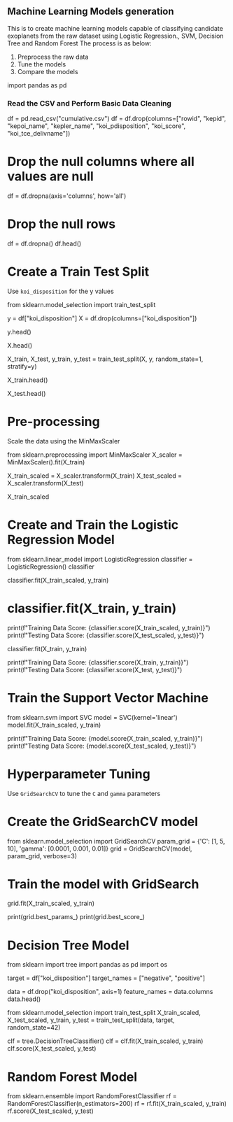 ## Machine Learning Models generation

This is to create machine learning models capable of classifying candidate exoplanets from the raw dataset using Logistic Regression., SVM, Decision Tree and Random Forest
The process is as below:

1. Preprocess the raw data
2. Tune the models
3. Compare the models

import pandas as pd

### Read the CSV and Perform Basic Data Cleaning

df = pd.read_csv("cumulative.csv")
df = df.drop(columns=["rowid", "kepid", "kepoi_name", "kepler_name", "koi_pdisposition", "koi_score", "koi_tce_delivname"])
# Drop the null columns where all values are null
df = df.dropna(axis='columns', how='all')
# Drop the null rows
df = df.dropna()
df.head()

# Create a Train Test Split

Use `koi_disposition` for the y values

from sklearn.model_selection import train_test_split

y = df["koi_disposition"]
X = df.drop(columns=["koi_disposition"])


y.head()

X.head()

X_train, X_test, y_train, y_test = train_test_split(X, y, random_state=1, stratify=y)

X_train.head()


X_test.head()

# Pre-processing

Scale the data using the MinMaxScaler

from sklearn.preprocessing import MinMaxScaler
X_scaler = MinMaxScaler().fit(X_train)

X_train_scaled = X_scaler.transform(X_train)
X_test_scaled = X_scaler.transform(X_test)

X_train_scaled


# Create and Train the Logistic Regression Model



from sklearn.linear_model import LogisticRegression
classifier = LogisticRegression()
classifier

classifier.fit(X_train_scaled, y_train)

# classifier.fit(X_train, y_train)

print(f"Training Data Score: {classifier.score(X_train_scaled, y_train)}")
print(f"Testing Data Score: {classifier.score(X_test_scaled, y_test)}")

classifier.fit(X_train, y_train)

print(f"Training Data Score: {classifier.score(X_train, y_train)}")
print(f"Testing Data Score: {classifier.score(X_test, y_test)}")

# Train the Support Vector Machine

from sklearn.svm import SVC 
model = SVC(kernel='linear')
model.fit(X_train_scaled, y_train)

print(f"Training Data Score: {model.score(X_train_scaled, y_train)}")
print(f"Testing Data Score: {model.score(X_test_scaled, y_test)}")


# Hyperparameter Tuning

Use `GridSearchCV` to tune the `C` and `gamma` parameters

# Create the GridSearchCV model
from sklearn.model_selection import GridSearchCV
param_grid = {'C': [1, 5, 10],
              'gamma': [0.0001, 0.001, 0.01]}
grid = GridSearchCV(model, param_grid, verbose=3)

# Train the model with GridSearch
grid.fit(X_train_scaled, y_train)

print(grid.best_params_)
print(grid.best_score_)

# Decision Tree Model

from sklearn import tree
import pandas as pd
import os

target = df["koi_disposition"]
target_names = ["negative", "positive"]

data = df.drop("koi_disposition", axis=1)
feature_names = data.columns
data.head()

from sklearn.model_selection import train_test_split
X_train_scaled, X_test_scaled, y_train, y_test = train_test_split(data, target, random_state=42)

clf = tree.DecisionTreeClassifier()
clf = clf.fit(X_train_scaled, y_train)
clf.score(X_test_scaled, y_test)

# Random Forest Model

from sklearn.ensemble import RandomForestClassifier
rf = RandomForestClassifier(n_estimators=200)
rf = rf.fit(X_train_scaled, y_train)
rf.score(X_test_scaled, y_test)


